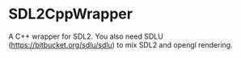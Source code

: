 # SDL2CppWrapper
A C++ wrapper for SDL2. You also need SDLU (https://bitbucket.org/sdlu/sdlu) to mix SDL2 and opengl rendering.
